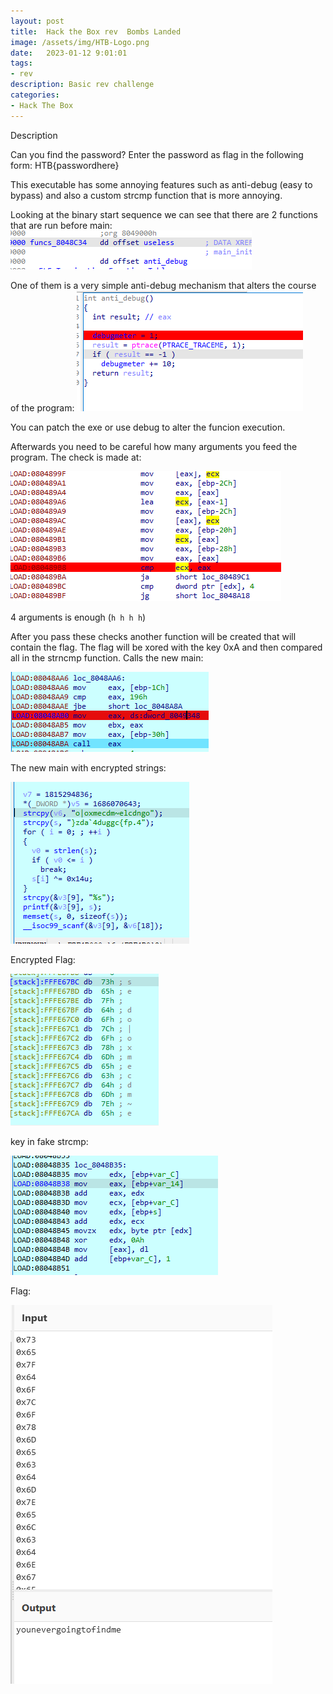 ```yaml
---
layout: post
title:  Hack the Box rev  Bombs Landed
image: /assets/img/HTB-Logo.png
date:   2023-01-12 9:01:01
tags:
- rev
description: Basic rev challenge
categories:
- Hack The Box
---
```


Description

Can you find the password?
Enter the password as flag in the following form: HTB{passwordhere}



This executable has some annoying features such as anti-debug (easy to bypass) and also a custom strcmp function that is more annoying.

Looking at the binary start sequence we can see that there are 2 functions that are run before main:
![](/assets/img/2023-01-12-09-20-24.png)

One of them is a very simple anti-debug mechanism that alters the course of the program:
![](/assets/img/2023-01-12-09-21-06.png)

You can patch the exe or use debug to alter the funcion execution.

Afterwards you need to be careful how many arguments you feed the program. The check is made at:

![](/assets/img/2023-01-12-09-27-35.png)

4 arguments is enough (`h h h h`)  

After you pass these checks another function will be created that will contain the flag. The flag will be xored with the key 0xA and then compared all in the strncmp function.
Calls the new main:



![](/assets/img/2023-01-12-09-38-12.png)


The new main with encrypted strings:

![](/assets/img/2023-01-12-09-38-55.png)

Encrypted Flag:

![](/assets/img/2023-01-12-09-41-10.png)

key in fake strcmp:

![](/assets/img/2023-01-12-09-41-46.png)


Flag:


![](/assets/img/2023-01-12-09-43-08.png)




